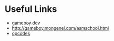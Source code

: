 # Useful Links
* [gameboy dev](https://gbdev.io/)
* http://gameboy.mongenel.com/asmschool.html
* [opcodes](https://www.pastraiser.com/cpu/gameboy/gameboy_opcodes.html)